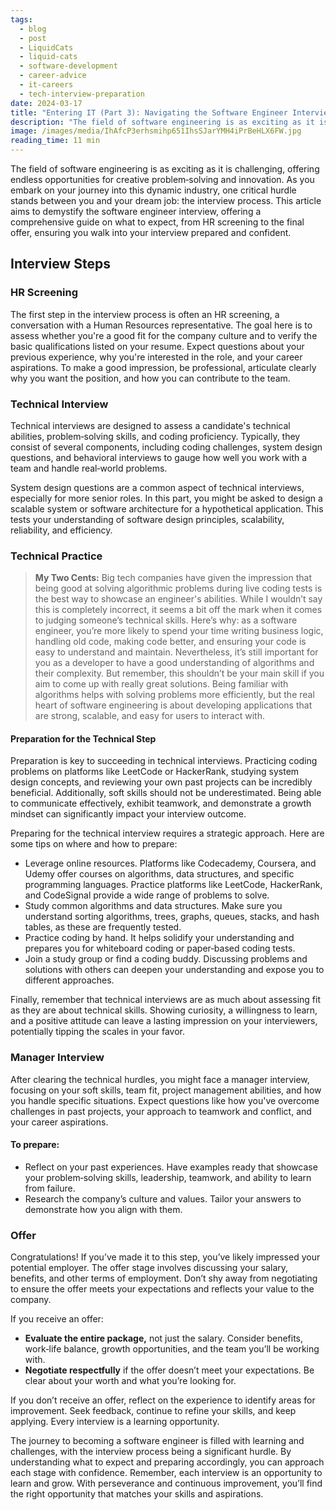 ```yaml
---
tags:
  - blog
  - post
  - LiquidCats
  - liquid-cats
  - software-development
  - career-advice
  - it-careers
  - tech-interview-preparation
date: 2024-03-17
title: "Entering IT (Part 3): Navigating the Software Engineer Interview Process"
description: "The field of software engineering is as exciting as it is challenging, offering endless opportunities for creative problem‑solving and innovation. As you embark on your journey into this dynamic industry, one critical hurdle stands between you and your dream job: the interview process. This article aims to demystify the software engineer interview, offering a comprehensive guide on what to expect, from HR screening to the final offer, ensuring you walk into your interview prepared and confident."
image: /images/media/IhAfcP3erhsmihp651IhsSJarYMH4iPrBeHLX6FW.jpg
reading_time: 11 min
---
```


The field of software engineering is as exciting as it is challenging, offering endless opportunities for creative problem‑solving and innovation. As you embark on your journey into this dynamic industry, one critical hurdle stands between you and your dream job: the interview process. This article aims to demystify the software engineer interview, offering a comprehensive guide on what to expect, from HR screening to the final offer, ensuring you walk into your interview prepared and confident.

## Interview Steps

### HR Screening

The first step in the interview process is often an HR screening, a conversation with a Human Resources representative. The goal here is to assess whether you're a good fit for the company culture and to verify the basic qualifications listed on your resume. Expect questions about your previous experience, why you're interested in the role, and your career aspirations. To make a good impression, be professional, articulate clearly why you want the position, and how you can contribute to the team.

### Technical Interview

Technical interviews are designed to assess a candidate's technical abilities, problem‑solving skills, and coding proficiency. Typically, they consist of several components, including coding challenges, system design questions, and behavioral interviews to gauge how well you work with a team and handle real‑world problems.

System design questions are a common aspect of technical interviews, especially for more senior roles. In this part, you might be asked to design a scalable system or software architecture for a hypothetical application. This tests your understanding of software design principles, scalability, reliability, and efficiency.

### Technical Practice

> **My Two Cents:**
> Big tech companies have given the impression that being good at solving algorithmic problems during live coding tests is the best way to showcase an engineer's abilities. While I wouldn’t say this is completely incorrect, it seems a bit off the mark when it comes to judging someone’s technical skills. Here’s why: as a software engineer, you’re more likely to spend your time writing business logic, handling old code, making code better, and ensuring your code is easy to understand and maintain.
> Nevertheless, it’s still important for you as a developer to have a good understanding of algorithms and their complexity. But remember, this shouldn’t be your main skill if you aim to come up with really great solutions. Being familiar with algorithms helps with solving problems more efficiently, but the real heart of software engineering is about developing applications that are strong, scalable, and easy for users to interact with.

#### Preparation for the Technical Step

Preparation is key to succeeding in technical interviews. Practicing coding problems on platforms like LeetCode or HackerRank, studying system design concepts, and reviewing your own past projects can be incredibly beneficial. Additionally, soft skills should not be underestimated. Being able to communicate effectively, exhibit teamwork, and demonstrate a growth mindset can significantly impact your interview outcome.

Preparing for the technical interview requires a strategic approach. Here are some tips on where and how to prepare:

- Leverage online resources. Platforms like Codecademy, Coursera, and Udemy offer courses on algorithms, data structures, and specific programming languages. Practice platforms like LeetCode, HackerRank, and CodeSignal provide a wide range of problems to solve.
- Study common algorithms and data structures. Make sure you understand sorting algorithms, trees, graphs, queues, stacks, and hash tables, as these are frequently tested.
- Practice coding by hand. It helps solidify your understanding and prepares you for whiteboard coding or paper‑based coding tests.
- Join a study group or find a coding buddy. Discussing problems and solutions with others can deepen your understanding and expose you to different approaches.

Finally, remember that technical interviews are as much about assessing fit as they are about technical skills. Showing curiosity, a willingness to learn, and a positive attitude can leave a lasting impression on your interviewers, potentially tipping the scales in your favor.

### Manager Interview

After clearing the technical hurdles, you might face a manager interview, focusing on your soft skills, team fit, project management abilities, and how you handle specific situations. Expect questions like how you've overcome challenges in past projects, your approach to teamwork and conflict, and your career aspirations.

#### To prepare:

- Reflect on your past experiences. Have examples ready that showcase your problem‑solving skills, leadership, teamwork, and ability to learn from failure.
- Research the company’s culture and values. Tailor your answers to demonstrate how you align with them.

### Offer

Congratulations! If you’ve made it to this step, you’ve likely impressed your potential employer. The offer stage involves discussing your salary, benefits, and other terms of employment. Don’t shy away from negotiating to ensure the offer meets your expectations and reflects your value to the company.

If you receive an offer:

- **Evaluate the entire package,** not just the salary. Consider benefits, work‑life balance, growth opportunities, and the team you’ll be working with.
- **Negotiate respectfully** if the offer doesn’t meet your expectations. Be clear about your worth and what you’re looking for.

If you don’t receive an offer, reflect on the experience to identify areas for improvement. Seek feedback, continue to refine your skills, and keep applying. Every interview is a learning opportunity.

The journey to becoming a software engineer is filled with learning and challenges, with the interview process being a significant hurdle. By understanding what to expect and preparing accordingly, you can approach each stage with confidence. Remember, each interview is an opportunity to learn and grow. With perseverance and continuous improvement, you’ll find the right opportunity that matches your skills and aspirations.
